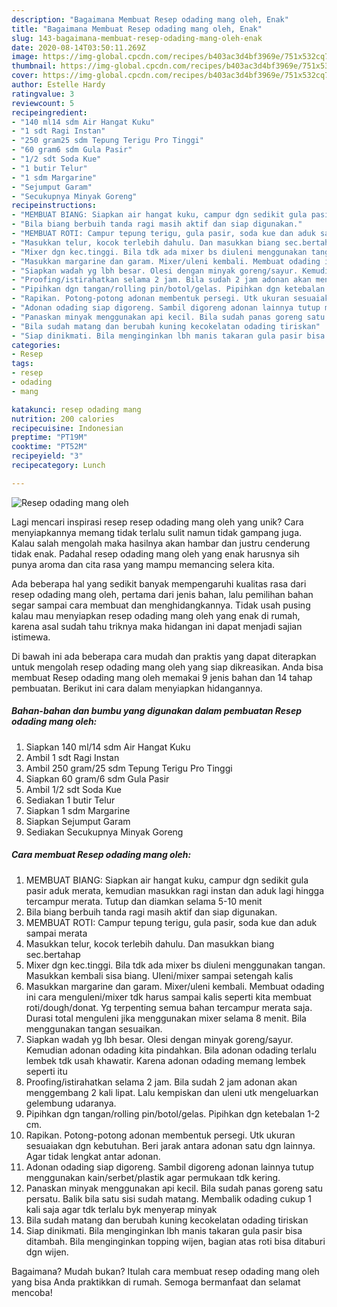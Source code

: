 ```yaml
---
description: "Bagaimana Membuat Resep odading mang oleh, Enak"
title: "Bagaimana Membuat Resep odading mang oleh, Enak"
slug: 143-bagaimana-membuat-resep-odading-mang-oleh-enak
date: 2020-08-14T03:50:11.269Z
image: https://img-global.cpcdn.com/recipes/b403ac3d4bf3969e/751x532cq70/resep-odading-mang-oleh-foto-resep-utama.jpg
thumbnail: https://img-global.cpcdn.com/recipes/b403ac3d4bf3969e/751x532cq70/resep-odading-mang-oleh-foto-resep-utama.jpg
cover: https://img-global.cpcdn.com/recipes/b403ac3d4bf3969e/751x532cq70/resep-odading-mang-oleh-foto-resep-utama.jpg
author: Estelle Hardy
ratingvalue: 3
reviewcount: 5
recipeingredient:
- "140 ml14 sdm Air Hangat Kuku"
- "1 sdt Ragi Instan"
- "250 gram25 sdm Tepung Terigu Pro Tinggi"
- "60 gram6 sdm Gula Pasir"
- "1/2 sdt Soda Kue"
- "1 butir Telur"
- "1 sdm Margarine"
- "Sejumput Garam"
- "Secukupnya Minyak Goreng"
recipeinstructions:
- "MEMBUAT BIANG: Siapkan air hangat kuku, campur dgn sedikit gula pasir aduk merata, kemudian masukkan ragi instan dan aduk lagi hingga tercampur merata. Tutup dan diamkan selama 5-10 menit"
- "Bila biang berbuih tanda ragi masih aktif dan siap digunakan."
- "MEMBUAT ROTI: Campur tepung terigu, gula pasir, soda kue dan aduk sampai merata"
- "Masukkan telur, kocok terlebih dahulu. Dan masukkan biang sec.bertahap"
- "Mixer dgn kec.tinggi. Bila tdk ada mixer bs diuleni menggunakan tangan. Masukkan kembali sisa biang. Uleni/mixer sampai setengah kalis"
- "Masukkan margarine dan garam. Mixer/uleni kembali. Membuat odading ini cara menguleni/mixer tdk harus sampai kalis seperti kita membuat roti/dough/donat. Yg terpenting semua bahan tercampur merata saja. Durasi total menguleni jika menggunakan mixer selama 8 menit. Bila menggunakan tangan sesuaikan."
- "Siapkan wadah yg lbh besar. Olesi dengan minyak goreng/sayur. Kemudian adonan odading kita pindahkan. Bila adonan odading terlalu lembek tdk usah khawatir. Karena adonan odading memang lembek seperti itu"
- "Proofing/istirahatkan selama 2 jam. Bila sudah 2 jam adonan akan menggembang 2 kali lipat. Lalu kempiskan dan uleni utk mengeluarkan gelembung udaranya."
- "Pipihkan dgn tangan/rolling pin/botol/gelas. Pipihkan dgn ketebalan 1-2 cm."
- "Rapikan. Potong-potong adonan membentuk persegi. Utk ukuran sesuaiakan dgn kebutuhan. Beri jarak antara adonan satu dgn lainnya. Agar tidak lengkat antar adonan."
- "Adonan odading siap digoreng. Sambil digoreng adonan lainnya tutup menggunakan kain/serbet/plastik agar permukaan tdk kering."
- "Panaskan minyak menggunakan api kecil. Bila sudah panas goreng satu persatu. Balik bila satu sisi sudah matang. Membalik odading cukup 1 kali saja agar tdk terlalu byk menyerap minyak"
- "Bila sudah matang dan berubah kuning kecokelatan odading tiriskan"
- "Siap dinikmati. Bila menginginkan lbh manis takaran gula pasir bisa ditambah. Bila menginginkan topping wijen, bagian atas roti bisa ditaburi dgn wijen."
categories:
- Resep
tags:
- resep
- odading
- mang

katakunci: resep odading mang 
nutrition: 200 calories
recipecuisine: Indonesian
preptime: "PT19M"
cooktime: "PT52M"
recipeyield: "3"
recipecategory: Lunch

---
```



![Resep odading mang oleh](https://img-global.cpcdn.com/recipes/b403ac3d4bf3969e/751x532cq70/resep-odading-mang-oleh-foto-resep-utama.jpg)

Lagi mencari inspirasi resep resep odading mang oleh yang unik? Cara menyiapkannya memang tidak terlalu sulit namun tidak gampang juga. Kalau salah mengolah maka hasilnya akan hambar dan justru cenderung tidak enak. Padahal resep odading mang oleh yang enak harusnya sih punya aroma dan cita rasa yang mampu memancing selera kita.



Ada beberapa hal yang sedikit banyak mempengaruhi kualitas rasa dari resep odading mang oleh, pertama dari jenis bahan, lalu pemilihan bahan segar sampai cara membuat dan menghidangkannya. Tidak usah pusing kalau mau menyiapkan resep odading mang oleh yang enak di rumah, karena asal sudah tahu triknya maka hidangan ini dapat menjadi sajian istimewa.


Di bawah ini ada beberapa cara mudah dan praktis yang dapat diterapkan untuk mengolah resep odading mang oleh yang siap dikreasikan. Anda bisa membuat Resep odading mang oleh memakai 9 jenis bahan dan 14 tahap pembuatan. Berikut ini cara dalam menyiapkan hidangannya.

<!--inarticleads1-->

##### Bahan-bahan dan bumbu yang digunakan dalam pembuatan Resep odading mang oleh:

1. Siapkan 140 ml/14 sdm Air Hangat Kuku
1. Ambil 1 sdt Ragi Instan
1. Ambil 250 gram/25 sdm Tepung Terigu Pro Tinggi
1. Siapkan 60 gram/6 sdm Gula Pasir
1. Ambil 1/2 sdt Soda Kue
1. Sediakan 1 butir Telur
1. Siapkan 1 sdm Margarine
1. Siapkan Sejumput Garam
1. Sediakan Secukupnya Minyak Goreng




<!--inarticleads2-->

##### Cara membuat Resep odading mang oleh:

1. MEMBUAT BIANG: Siapkan air hangat kuku, campur dgn sedikit gula pasir aduk merata, kemudian masukkan ragi instan dan aduk lagi hingga tercampur merata. Tutup dan diamkan selama 5-10 menit
1. Bila biang berbuih tanda ragi masih aktif dan siap digunakan.
1. MEMBUAT ROTI: Campur tepung terigu, gula pasir, soda kue dan aduk sampai merata
1. Masukkan telur, kocok terlebih dahulu. Dan masukkan biang sec.bertahap
1. Mixer dgn kec.tinggi. Bila tdk ada mixer bs diuleni menggunakan tangan. Masukkan kembali sisa biang. Uleni/mixer sampai setengah kalis
1. Masukkan margarine dan garam. Mixer/uleni kembali. Membuat odading ini cara menguleni/mixer tdk harus sampai kalis seperti kita membuat roti/dough/donat. Yg terpenting semua bahan tercampur merata saja. Durasi total menguleni jika menggunakan mixer selama 8 menit. Bila menggunakan tangan sesuaikan.
1. Siapkan wadah yg lbh besar. Olesi dengan minyak goreng/sayur. Kemudian adonan odading kita pindahkan. Bila adonan odading terlalu lembek tdk usah khawatir. Karena adonan odading memang lembek seperti itu
1. Proofing/istirahatkan selama 2 jam. Bila sudah 2 jam adonan akan menggembang 2 kali lipat. Lalu kempiskan dan uleni utk mengeluarkan gelembung udaranya.
1. Pipihkan dgn tangan/rolling pin/botol/gelas. Pipihkan dgn ketebalan 1-2 cm.
1. Rapikan. Potong-potong adonan membentuk persegi. Utk ukuran sesuaiakan dgn kebutuhan. Beri jarak antara adonan satu dgn lainnya. Agar tidak lengkat antar adonan.
1. Adonan odading siap digoreng. Sambil digoreng adonan lainnya tutup menggunakan kain/serbet/plastik agar permukaan tdk kering.
1. Panaskan minyak menggunakan api kecil. Bila sudah panas goreng satu persatu. Balik bila satu sisi sudah matang. Membalik odading cukup 1 kali saja agar tdk terlalu byk menyerap minyak
1. Bila sudah matang dan berubah kuning kecokelatan odading tiriskan
1. Siap dinikmati. Bila menginginkan lbh manis takaran gula pasir bisa ditambah. Bila menginginkan topping wijen, bagian atas roti bisa ditaburi dgn wijen.




Bagaimana? Mudah bukan? Itulah cara membuat resep odading mang oleh yang bisa Anda praktikkan di rumah. Semoga bermanfaat dan selamat mencoba!

